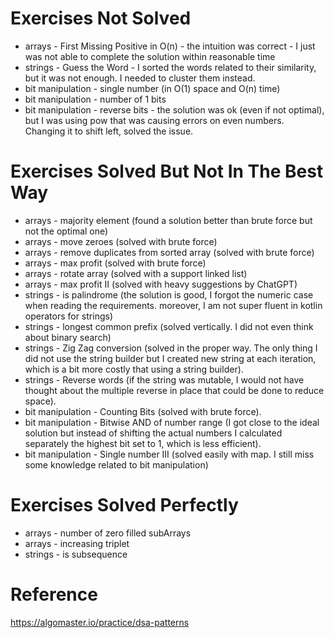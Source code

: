 # Exercises Not Solved
- arrays - First Missing Positive in O(n) - the intuition was correct - I just was not able to complete the solution within reasonable time
- strings - Guess the Word - I sorted the words related to their similarity, but it was not enough. I needed to cluster them instead.
- bit manipulation - single number (in O(1) space and O(n) time)
- bit manipulation - number of 1 bits
- bit manipulation - reverse bits - the solution was ok (even if not optimal), but I was using pow that was causing errors on even numbers. Changing it to shift left, solved the issue.



# Exercises Solved But Not In The Best Way
- arrays - majority element (found a solution better than brute force but not the optimal one)
- arrays - move zeroes (solved with brute force)
- arrays - remove duplicates from sorted array (solved with brute force)
- arrays - max profit (solved with brute force)
- arrays - rotate array (solved with a support linked list)
- arrays - max profit II (solved with heavy suggestions by ChatGPT)
- strings - is palindrome (the solution is good, I forgot the numeric case when reading the requirements. moreover, I am not super fluent in kotlin operators for strings)
- strings - longest common prefix (solved vertically. I did not even think about binary search)
- strings - Zig Zag conversion (solved in the proper way. The only thing I did not use the string builder but I created new string at each iteration, which is a bit more costly that using a string builder).
- strings - Reverse words (if the string was mutable, I would not have thought about the multiple reverse in place that could be done to reduce space).
- bit manipulation - Counting Bits (solved with brute force).
- bit manipulation - Bitwise AND of number range (I got close to the ideal solution but instead of shifting the actual numbers I calculated separately the highest bit set to 1, which is less efficient). 
- bit manipulation - Single number III (solved easily with map. I still miss some knowledge related to bit manipulation)

# Exercises Solved Perfectly
- arrays - number of zero filled subArrays
- arrays - increasing triplet
- strings - is subsequence




# Reference
https://algomaster.io/practice/dsa-patterns













